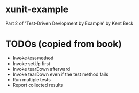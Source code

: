 # xunit-example
Part 2 of 'Test-Driven Devlopment by Example' by Kent Beck

# TODOs (copied from book)
- ~~Invoke test method~~
- ~~Invoke setUp first~~
- Invoke tearDown afterward
- Invoke tearDown even if the test method fails
- Run multiple tests
- Report collected results